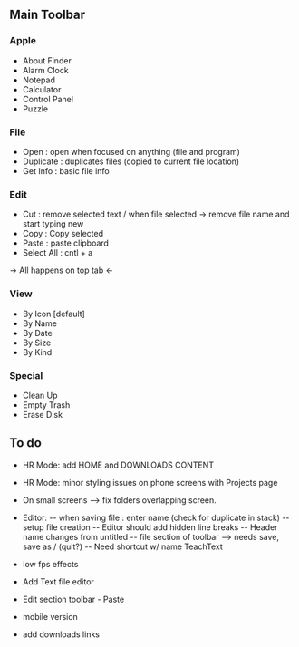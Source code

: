
## Main Toolbar

### Apple

- About Finder
- Alarm Clock
- Notepad
- Calculator
- Control Panel
- Puzzle


### File

- Open : open when focused on anything (file and program)
- Duplicate : duplicates files (copied to current file location)
- Get Info : basic file info


### Edit 

- Cut : remove selected text / when file selected -> remove file name and start typing new
- Copy : Copy selected
- Paste : paste clipboard
- Select All : cntl + a 

-> All happens on top tab <-


### View

- By Icon [default]
- By Name
- By Date
- By Size
- By Kind


### Special

- Clean Up
- Empty Trash
- Erase Disk


## To do

- HR Mode: add HOME and DOWNLOADS CONTENT
- HR Mode: minor styling issues on phone screens with Projects page
- On small screens --> fix folders overlapping screen.

- Editor:
-- when saving file : enter name (check for duplicate in stack)
-- setup file creation
-- Editor should add hidden line breaks
-- Header name changes from  untitled
-- file section of toolbar --> needs save, save as / (quit?)
-- Need shortcut w/ name TeachText

- low fps effects
- Add Text file editor
- Edit section toolbar - Paste
- mobile version

- add downloads links